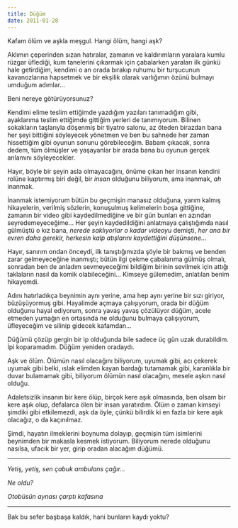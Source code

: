 ```yaml
---
title: Düğüm
date: 2011-01-28
---
```


Kafam ölüm ve aşkla meşgul. Hangi ölüm, hangi aşk?

Aklımın çeperinden sızan hatıralar, zamanın ve kaldırımların yaralara
kumlu rüzgar üflediği, kum tanelerini çıkarmak için çabalarken yaraları
ilk günkü hale getirdiğim, kendimi o an orada bırakıp ruhumu bir
turşucunun kavanozlarına hapsetmek ve bir ekşilik olarak varlığımın
özünü bulmayı umduğum adımlar…

Beni nereye götürüyorsunuz?

Kendimi elime teslim ettiğimde yazdığım yazıları tanımadığım gibi,
ayaklarıma teslim ettiğimde gittiğim yerleri de tanımıyorum. Bilinen
sokakların taşlarıyla döşenmiş bir tiyatro salonu, az öteden birazdan
bana her şeyi bittiğini söyleyecek yönetmen ve ben bu sahnede her zaman
hissettiğim gibi oyunun sonunu görebileceğim. Babam çıkacak, sonra
dedem, tüm ölmüşler ve yaşayanlar bir arada bana bu oyunun gerçek
anlamını söyleyecekler.

Hayır, böyle bir şeyin asla olmayacağını, önüme çıkan her insanın
kendini rolüne kaptırmış biri değil, bir *insan* olduğunu biliyorum, ama
inanmak, *ah* inanmak.

İnanmak istemiyorum bütün bu geçmişin manasız olduğuna, yarım kalmış
hikayelerin, verilmiş sözlerin, konuşulmuş kelimelerin boşa gittiğine,
zamanın bir video gibi kaydedilmediğine ve bir gün bunları en azından
seyredemeyeceğime… Her şeyin kaydedildiğini anlatmaya çalıştığımda nasıl
gülmüştü o kız bana, *nerede saklıyorlar o kadar videoyu* demişti, *her
ana bir evren daha gerekir, herkesin kalp atışlarını kaydettiğini
düşünsene…*

Hayır, sanırım ondan önceydi, ilk tanıştığımızda şöyle bir bakmış ve
benden zarar gelmeyeceğine inanmıştı; bütün ilgi çekme çabalarıma gülmüş
olmalı, sonradan ben de anladım sevmeyeceğimi bildiğim birinin sevilmek
için attığı taklaların nasıl da komik olabileceğini… Kimseye gülemedim,
anlatılan benim hikayemdi.

Adını hatırladıkça beynimin aynı yerine, ama hep aynı yerine bir sızı
giriyor, büzüşüyormuş gibi. Hayalimde açmaya çalışıyorum, orada bir
düğüm olduğunu hayal ediyorum, sonra yavaş yavaş çözülüyor düğüm, acele
etmeden yumağın en ortasında ne olduğunu bulmaya çalışıyorum,
üfleyeceğim ve silinip gidecek kafamdan…

Düğümü çözüp gergin bir ip olduğunda bile sadece üç gün uzak durabildim.
İpi koparamadım. Düğüm yeniden oradaydı.

Aşk ve ölüm. Ölümün nasıl olacağını biliyorum, uyumak gibi, acı çekerek
uyumak gibi belki, ıslak elimden kayan bardağı tutamamak gibi,
karanlıkla bir duvar bulamamak gibi, biliyorum ölümün nasıl olacağını,
mesele aşkın nasıl olduğu.

Adaletsizlik insanın bir kere ölüp, birçok kere aşık olmasında, ben
olsam bir kere aşık olup, defalarca ölen bir insan yaratırdım. Ölüm o
zaman kimseyi şimdiki gibi etkilemezdi, aşk da öyle, çünkü bilirdik ki
en fazla bir kere aşık olacağız, o da kaçınılmaz.

Şimdi, hayatın ilmeklerini boynuma dolayıp, geçmişin tüm isimlerini
beynimden bir makasla kesmek istiyorum. Biliyorum nerede olduğunu
nasılsa, ufacık bir yer, girip oradan alacağım düğümü.

* * * * *

*Yetiş, yetiş, sen çabuk ambulans çağır…*

*Ne oldu?*

*Otobüsün aynası çarptı kafasına*

* * * * *

Bak bu sefer başbaşa kaldık, hani bunların kaydı yoktu?
